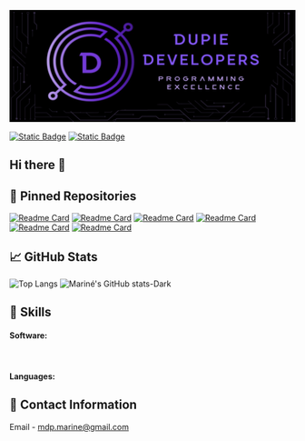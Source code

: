 ![Mariné GitHub Banner](assets/Final_Banner.png)

<a href="https://www.behance.net/marineduplessis">![Static Badge](https://img.shields.io/badge/behance-url?style=for-the-badge&logo=Behance&color=blue)</a>
<a href="https://www.linkedin.com/in/marin%C3%A9-du-plessis-8198a3183/">![Static Badge](https://img.shields.io/badge/LinkedIn-url?style=for-the-badge&logo=linkedIn&color=blue)</a>

## Hi there 👋

## 📌 Pinned Repositories

[![Readme Card](https://github-readme-stats.vercel.app/api/pin/?username=DupieM&repo=duplessismarine_221326_funrun&theme=tokyonight)](https://github.com/DupieM/duplessismarine_221326_funrun)
[![Readme Card](https://github-readme-stats.vercel.app/api/pin/?username=DupieM&repo=DuPlessisMarine_221326_DV300_T_Galactic_Getaways_App&theme=tokyonight)](https://github.com/DupieM/DuPlessisMarine_221326_DV300_T_Galactic_Getaways_App)
[![Readme Card](https://github-readme-stats.vercel.app/api/pin/?username=DupieM&repo=DuPlessisMarine_221326_Final_Project&theme=tokyonight)](https://github.com/DupieM/DuPlessisMarine_221326_Final_Project)
[![Readme Card](https://github-readme-stats.vercel.app/api/pin/?username=DupieM&repo=final_project&theme=tokyonight)](https://github.com/DupieM/final_project)
[![Readme Card](https://github-readme-stats.vercel.app/api/pin/?username=DupieM&repo=duplessismarine_221326_finalproject_dv_term3&theme=tokyonight)](https://github.com/DupieM/duplessismarine_221326_finalproject_dv_term3)
[![Readme Card](https://github-readme-stats.vercel.app/api/pin/?username=DupieM&repo=duplessismarine_221326_dv-200_term4&theme=tokyonight)](https://github.com/DupieM/duplessismarine_221326_dv-200_term4)


## 📈 GitHub Stats

![Top Langs](https://github-readme-stats.vercel.app/api/top-langs/?username=DupieM&langs_count=9&theme=tokyonight)
![Mariné's GitHub stats-Dark](https://github-readme-stats.vercel.app/api?username=DupieM&show_icons=true&theme=tokyonight)

## 💼 Skills

#### Software:

<br>

#### Languages:

## 📧 Contact Information

Email - mdp.marine@gmail.com

